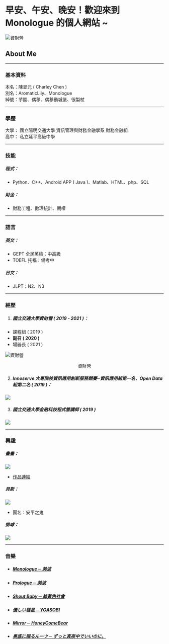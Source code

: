 # 早安、午安、晚安！歡迎來到 **Monologue 的個人網站 ~** 
![資財營](/blog/img/11170.jpg)  
## About Me
***
### 基本資料

本名：陳昱元 ( Charley Chen )  
別名：AromaticLily、Monologue  
綽號：芋園、偶移、偶移動城堡、很製杖  
***

### 學歷
大學：
國立陽明交通大學 資訊管理與財務金融學系 財務金融組  
高中：
私立延平高級中學
***
### 技能
##### 程式：  
* Python、C++、Android APP ( Java )、Matlab、HTML、php、SQL  
##### 財金：  
* 財務工程、數理統計、期權  

***
### 語言
##### 英文：
* GEPT 全民英檢：中高級  
* TOEFL 托福：備考中  
  
##### 日文：
* JLPT：N2、N3
***
### 經歷
1. ##### 國立交通大學資財營 ( 2019 - 2021 )：  
* 課程組 ( 2019 )
* **副召 ( 2020 )**
* 場器長 ( 2021 )  

![資財營](/img/11177.jpg)  
<center>資財營</center>
  
2. ##### Innoserve 大專院校資訊應用創新服務競賽─資訊應用組第一名、Open Data組第二名 ( 2019 )：
![](/img/11173.jpg)  


3. ##### 國立交通大學金融科技程式營講師 ( 2019 )
![](/img/11176.jpg)  
***
### 興趣

##### 畫畫：
![](/img/draww.jpg)  
* [作品連結](https://www.instagram.com/aromaticlily.3/) 

##### 貝斯：
![](/img/bass.jpg)  
* 團名：安平之鬼

##### 排球：
![](/img/volley2.jpg)  

***
### 音樂
* ##### [Monologue ─ 美波](https://www.youtube.com/watch?v=jDGvaQMdPdg)
* ##### [Prologue ─ 美波](https://www.youtube.com/watch?v=DkAyAvKMFP4)
* ##### [Shout Baby ─ 綠黃色社會](https://www.youtube.com/watch?v=Ww8oxgqDQSs)
* ##### [優しい彗星 ─ YOASOBI](https://www.youtube.com/watch?v=VyvhvlYvRnc)
* ##### [Mirror ─ HoneyComeBear](https://www.youtube.com/watch?v=ufAiiTQLwp8)
* ##### [奥底に眠るルーツ ─ ずっと真夜中でいいのに。](https://open.spotify.com/track/4M0rktmlJVIcIWUlOtPntQ?si=0e9351034290499c)